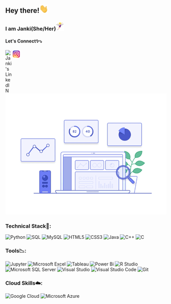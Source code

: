 ## Hey there!<img src="https://raw.githubusercontent.com/jankee31/jankee31/master/wave2.gif" width="28px">
### I am Janki(She/Her)<img src="https://raw.githubusercontent.com/jankee31/jankee31/master/intro1.gif" width="25px">

#### Let's Connect✨⤵️
 <a href="https://www.linkedin.com/in/janki-panchal/">
    <img align="left" alt="Janki's LinkedIN" width="22px" src="https://raw.githubusercontent.com/peterthehan/peterthehan/master/assets/linkedin.svg" />
 </a>

 <a href="https://instagram.com/foodtalesbyjp?igshid=1128opz0yfu8f">
    <img align="left" alt="Janki's Food account" width="25px" src="https://raw.githubusercontent.com/jankee31/jankee31/master/Instagram.png" />
 </a>
 

 <br>
 

 <img src="https://raw.githubusercontent.com/jankee31/jankee31/master/data.gif" width="1500px"> </br>
<!--
  #### 🎯 Currently in a process to become aspiring data scientist 
  
  #### 📫 How to reach me: jankipanchal13@gmail.com

  #### 🌐 Fun fact: Pringles aren't actually potato chips👀
-->

### Technical Stack🚀:
![Python](https://img.shields.io/badge/-Python-black?style=flat-plastic&logo=Python)
![SQL](https://img.shields.io/badge/-SQL-black?style=flat-plastic&logo=sql)
![MySQL](https://img.shields.io/badge/-MySQL-black?style=flat-plastic&logo=mysql)
![HTML5](https://img.shields.io/badge/-HTML5-E34F26?style=flat-plastic&logo=html5&logoColor=white)
![CSS3](https://img.shields.io/badge/-CSS3-1572B6?style=flat-plastic&logo=css3)
![Java](https://img.shields.io/badge/-java-E34A86?style=flat-plastic&logo=java)
![C++](https://img.shields.io/badge/-C++-00599C?style=flat-plastic&logo=c)
![C](https://img.shields.io/badge/-c-black?style=flat-plastic&logo=c)

### Tools📉:
![Jupyter](https://img.shields.io/badge/-Jupyter-white?style=flat-plastic&logo=jupyter)
![Microsoft Excel](https://img.shields.io/badge/Microsoft%20Excel-1D6F42?style=flat-plastic&logo=microsoft-excel)
![Tableau](https://img.shields.io/badge/-Tableau-white?style=flat-plastic&logo=tableau)
![Power Bi](https://img.shields.io/badge/-Power%20Bi-yellow?style=flat-plastic&logo=power-bi)
![R Studio](https://img.shields.io/badge/-R%20Studio-blue?style=flat-plastic&logo=R)
![Microsoft SQL Server](https://img.shields.io/badge/Microsoft%20SQl%20Sever-orange?style=flat-plastic&logo=microsoft-sql-server)
![Visual Studio](https://img.shields.io/badge/-Visual%20Studio-purple?style=flat-plastic&logo=visual-studio)
![Visual Studio Code](https://img.shields.io/badge/-Visual%20Studio%20Code-blue?style=flat-plastic&logo=visual-studio-code)
![Git](https://img.shields.io/badge/-Git-black?style=flat-plastic&logo=git)

### Cloud Skills☁️:
![Google Cloud](https://img.shields.io/badge/-Google%20Cloud-white?style=flat-plastic&logo=google-cloud)
![Microsoft Azure](https://img.shields.io/badge/Microsoft%20Azure-white?style=flat-plastic&logo=microsoft-azure)

<!--
![GitHub stats](https://github-readme-stats.vercel.app/api?username=jankee31&show_icons=true&theme=radical)
![](https://visitor-badge.glitch.me/badge?page_id=jankee31.jankee31)
#### Feel free to drop a ⭐
<img src="https://raw.githubusercontent.com/jankee31/jankee31/master/intro.gif" width="90px" align="center">
-->

<!--
**jankee31/jankee31** is a ✨ _special_ ✨ repository because its `README.md` (this file) appears on your GitHub profile.

<!-- <a href="https://medium.com/@jankipanchal13">
--    <img align="left" alt="Janki's Medium" width="85px" src="https://raw.githubusercontent.com/jankee31/jankee31/master/Medium.png" />
-- </a>-->

<!-- Here are some ideas to get you started:

<!--- 🔭 I’m currently working on ...
- 🌱 I’m currently learning ...
- 👯 I’m looking to collaborate on ...
- 🤔 I’m looking for help with ...
- 💬 Ask me about ...
- 📫 How to reach me: ...
- 😄 Pronouns: ...
- ⚡ Fun fact: ...
-->

